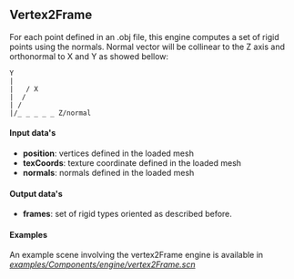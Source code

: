 Vertex2Frame
------------

For each point defined in an .obj file, this engine computes a set of rigid points using the normals. Normal vector will be collinear to the Z axis and orthonormal to X and Y as showed bellow:

```
Y
|
|   / X
|  /
| /
|/_ _ _ _ _ Z/normal
```

#### Input data's

-   **position**: vertices defined in the loaded mesh
-   **texCoords**: texture coordinate defined in the loaded mesh
-   **normals**: normals defined in the loaded mesh

#### Output data's

-   **frames**: set of rigid types oriented as described before.  

#### Examples

An example scene involving the vertex2Frame engine is available in [*examples/Components/engine/vertex2Frame.scn*](https://github.com/sofa-framework/sofa/blob/master/examples/Components/engine/vertex2Frame.scn)
